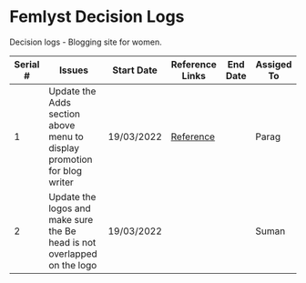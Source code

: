 # Femlyst Decision Logs
Decision logs - Blogging site for women.

| Serial # | Issues | Start Date | Reference Links | End Date | Assiged To |
| -------- | ------ | ---------- | --------- | -------- | ------- |
| 1 | Update the Adds section above menu to display promotion for blog writer | 19/03/2022 | [Reference](https://github.com/sumansaurav91/FemlystDecisionLogs/issues/1) | | Parag |
| 2 | Update the logos and make sure the Be head is not overlapped on the logo | 19/03/2022 | | | Suman |
